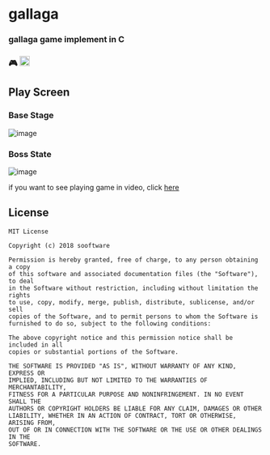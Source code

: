 # gallaga
  
### gallaga game implement in C
  
### :video_game: <img src="https://img.shields.io/badge/License-MIT-yellow" height=20>   
  
## Play Screen
  
### Base Stage

![image](https://user-images.githubusercontent.com/42150335/79692818-31339b80-82a2-11ea-98db-34f9b0e0a6b6.png)  
  
### Boss State
  
![image](https://user-images.githubusercontent.com/42150335/79692835-51635a80-82a2-11ea-98a5-186f89225c6a.png)  
  
if you want to see playing game in video, click [here](http://blog.naver.com/sooftware/221339061745)  
  
## License
```
MIT License

Copyright (c) 2018 sooftware

Permission is hereby granted, free of charge, to any person obtaining a copy
of this software and associated documentation files (the "Software"), to deal
in the Software without restriction, including without limitation the rights
to use, copy, modify, merge, publish, distribute, sublicense, and/or sell
copies of the Software, and to permit persons to whom the Software is
furnished to do so, subject to the following conditions:

The above copyright notice and this permission notice shall be included in all
copies or substantial portions of the Software.

THE SOFTWARE IS PROVIDED "AS IS", WITHOUT WARRANTY OF ANY KIND, EXPRESS OR
IMPLIED, INCLUDING BUT NOT LIMITED TO THE WARRANTIES OF MERCHANTABILITY,
FITNESS FOR A PARTICULAR PURPOSE AND NONINFRINGEMENT. IN NO EVENT SHALL THE
AUTHORS OR COPYRIGHT HOLDERS BE LIABLE FOR ANY CLAIM, DAMAGES OR OTHER
LIABILITY, WHETHER IN AN ACTION OF CONTRACT, TORT OR OTHERWISE, ARISING FROM,
OUT OF OR IN CONNECTION WITH THE SOFTWARE OR THE USE OR OTHER DEALINGS IN THE
SOFTWARE.
```
